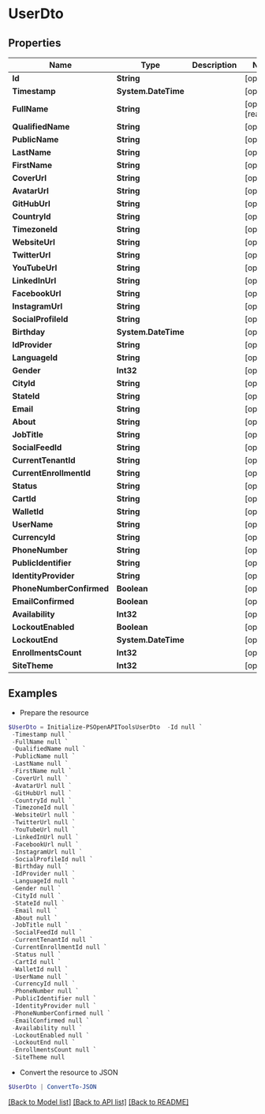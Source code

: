 # UserDto
## Properties

Name | Type | Description | Notes
------------ | ------------- | ------------- | -------------
**Id** | **String** |  | [optional] 
**Timestamp** | **System.DateTime** |  | [optional] 
**FullName** | **String** |  | [optional] [readonly] 
**QualifiedName** | **String** |  | [optional] 
**PublicName** | **String** |  | [optional] 
**LastName** | **String** |  | [optional] 
**FirstName** | **String** |  | [optional] 
**CoverUrl** | **String** |  | [optional] 
**AvatarUrl** | **String** |  | [optional] 
**GitHubUrl** | **String** |  | [optional] 
**CountryId** | **String** |  | [optional] 
**TimezoneId** | **String** |  | [optional] 
**WebsiteUrl** | **String** |  | [optional] 
**TwitterUrl** | **String** |  | [optional] 
**YouTubeUrl** | **String** |  | [optional] 
**LinkedInUrl** | **String** |  | [optional] 
**FacebookUrl** | **String** |  | [optional] 
**InstagramUrl** | **String** |  | [optional] 
**SocialProfileId** | **String** |  | [optional] 
**Birthday** | **System.DateTime** |  | [optional] 
**IdProvider** | **String** |  | [optional] 
**LanguageId** | **String** |  | [optional] 
**Gender** | **Int32** |  | [optional] 
**CityId** | **String** |  | [optional] 
**StateId** | **String** |  | [optional] 
**Email** | **String** |  | [optional] 
**About** | **String** |  | [optional] 
**JobTitle** | **String** |  | [optional] 
**SocialFeedId** | **String** |  | [optional] 
**CurrentTenantId** | **String** |  | [optional] 
**CurrentEnrollmentId** | **String** |  | [optional] 
**Status** | **String** |  | [optional] 
**CartId** | **String** |  | [optional] 
**WalletId** | **String** |  | [optional] 
**UserName** | **String** |  | [optional] 
**CurrencyId** | **String** |  | [optional] 
**PhoneNumber** | **String** |  | [optional] 
**PublicIdentifier** | **String** |  | [optional] 
**IdentityProvider** | **String** |  | [optional] 
**PhoneNumberConfirmed** | **Boolean** |  | [optional] 
**EmailConfirmed** | **Boolean** |  | [optional] 
**Availability** | **Int32** |  | [optional] 
**LockoutEnabled** | **Boolean** |  | [optional] 
**LockoutEnd** | **System.DateTime** |  | [optional] 
**EnrollmentsCount** | **Int32** |  | [optional] 
**SiteTheme** | **Int32** |  | [optional] 

## Examples

- Prepare the resource
```powershell
$UserDto = Initialize-PSOpenAPIToolsUserDto  -Id null `
 -Timestamp null `
 -FullName null `
 -QualifiedName null `
 -PublicName null `
 -LastName null `
 -FirstName null `
 -CoverUrl null `
 -AvatarUrl null `
 -GitHubUrl null `
 -CountryId null `
 -TimezoneId null `
 -WebsiteUrl null `
 -TwitterUrl null `
 -YouTubeUrl null `
 -LinkedInUrl null `
 -FacebookUrl null `
 -InstagramUrl null `
 -SocialProfileId null `
 -Birthday null `
 -IdProvider null `
 -LanguageId null `
 -Gender null `
 -CityId null `
 -StateId null `
 -Email null `
 -About null `
 -JobTitle null `
 -SocialFeedId null `
 -CurrentTenantId null `
 -CurrentEnrollmentId null `
 -Status null `
 -CartId null `
 -WalletId null `
 -UserName null `
 -CurrencyId null `
 -PhoneNumber null `
 -PublicIdentifier null `
 -IdentityProvider null `
 -PhoneNumberConfirmed null `
 -EmailConfirmed null `
 -Availability null `
 -LockoutEnabled null `
 -LockoutEnd null `
 -EnrollmentsCount null `
 -SiteTheme null
```

- Convert the resource to JSON
```powershell
$UserDto | ConvertTo-JSON
```

[[Back to Model list]](../README.md#documentation-for-models) [[Back to API list]](../README.md#documentation-for-api-endpoints) [[Back to README]](../README.md)

